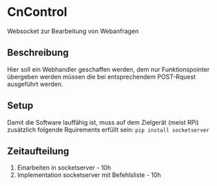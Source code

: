 # CnControl

Websocket zur Bearbeitung von Webanfragen

## Beschreibung

Hier soll ein Webhandler geschaffen werden, dem nur Funktionspointer übergeben werden müssen die bei entsprechendem POST-Rquest ausgeführt werden.

## Setup

Damit die Software lauffähig ist, muss auf dem Zielgerät (meist RPi) zusätzlich folgende Rquirements erfüllt sein:
`pip install socketserver`
<!-- socketserver ist für die Webanbindung nötig-->

## Zeitaufteilung

1. Einarbeiten in socketserver - 10h
2. Implementation socketserver mit Befehlsliste - 10h